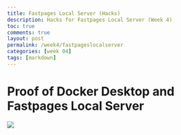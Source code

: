 ```yaml
---
title: Fastpages Local Server (Hacks)
description: Hacks for Fastpages Local Server (Week 4) 
toc: true
comments: true
layout: post
permalink: /week4/fastpageslocalserver
categories: [week 04]
tags: [markdown]
---
```


# Proof of Docker Desktop and Fastpages Local Server

![]({{site.baseurl}}/images/dockerdesktop.jpg)